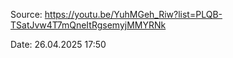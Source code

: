 Source: https://youtu.be/YuhMGeh_Riw?list=PLQB-TSatJvw4T7mQneItRgsemyjMMYRNk

Date: 26.04.2025 17:50

